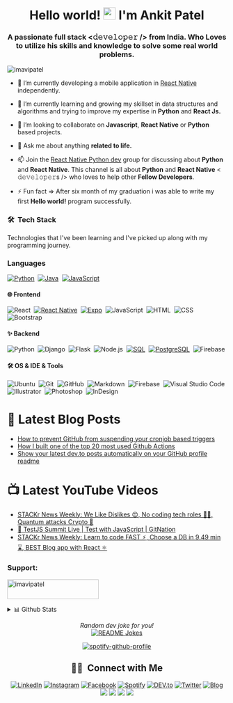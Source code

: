 <h1 align="center">Hello world! <img src="https://media.giphy.com/media/hvRJCLFzcasrR4ia7z/giphy.gif" width="28"> I'm Ankit Patel</h1>
<h3 align="center">A passionate full stack <𝚍𝚎𝚟𝚎𝚕𝚘𝚙𝚎𝚛 /> from India. Who Loves to utilize his skills and knowledge to solve some real world problems.</h3>

<p align="left"> <img src="https://komarev.com/ghpvc/?username=imavipatel&label=Profile%20views&color=0e75b6&style=flat" alt="imavipatel" /> </p>

-  🔭 I’m currently developing a mobile application in [React Native](https://reactnative.dev/) independently.

-  🌱 I’m currently learning and growing my skillset in data structures and algorithms and trying to improve my expertise in **Python** and **React Js.**

-  🤝 I’m looking to collaborate on **Javascript**, **React Native** or **Python** based projects.

-  💬 Ask me about anything **related to life.**

-  📫 Join the [React Native Python dev](https://t.me/reactnativepythondev) group for discussing about **Python** and **React Native**. This channel is all about **Python** and **React Native** < 𝚍𝚎𝚟𝚎𝚕𝚘𝚙𝚎𝚛s /> who loves to help other **Fellow Developers**.

-  ⚡ Fun fact => After six month of my graduation i was able to write my first **Hello world!** program successfully.

### 🛠 &nbsp;Tech Stack

Technologies that I've been learning and I've picked up along with my programming journey.

### Languages

[![Python](https://img.shields.io/badge/-Python-05122A?&logo=python)](https://www.python.org/)&nbsp;
[![Java](https://img.shields.io/badge/-Java-05122A?&logo=Java&logoColor=007396)](https://www.java.com/en/)&nbsp;
[![JavaScript](https://img.shields.io/badge/-JavaScript-05122A?&logo=JavaScript&logoColor=ddc508)](https://www.javascript.com/)

#### 🌐 Frontend <br />

![React](https://img.shields.io/badge/-React-05122A?style=flat&logo=react)&nbsp;
[![React Native](https://img.shields.io/badge/-React_Native-05122A?style=flat&logo=react)](https://reactnative.dev/)&nbsp;
[![Expo](https://img.shields.io/badge/-Expo-05122A?style=flat&logo=expo&logoColor=FFF)](https://expo.io/)&nbsp;
![JavaScript](https://img.shields.io/badge/-JavaScript-05122A?style=flat&logo=javascript)&nbsp;
![HTML](https://img.shields.io/badge/-HTML-05122A?style=flat&logo=HTML5)&nbsp;
![CSS](https://img.shields.io/badge/-CSS-05122A?style=flat&logo=CSS3&logoColor=1572B6)&nbsp;
![Bootstrap](https://img.shields.io/badge/-Bootstrap-05122A?style=flat&logo=bootstrap&logoColor=563D7C)

#### ✨ Backend <br />

![Python](https://img.shields.io/badge/-Python-05122A?style=flat&logo=python)&nbsp;
![Django](https://img.shields.io/badge/-Django-05122A?style=flat&logo=django&logoColor=092E20)&nbsp;
![Flask](https://img.shields.io/badge/-Flask-05122A?style=flat&logo=flask)&nbsp;
![Node.js](https://img.shields.io/badge/-Node.js-05122A?style=flat&logo=node.js)&nbsp;
[![SQL](https://img.shields.io/badge/-SQL-05122A?&logo=MySQL&logoColor=4479A1)](https://www.mysql.com/)&nbsp;
[![PostgreSQL](https://img.shields.io/badge/-PostgreSQL-05122A?style=flat-square&logo=postgresql&logoColor=0273B7)](https://www.postgresql.org/)&nbsp;
![Firebase](https://img.shields.io/badge/-Firebase-05122A?style=flat-square&logo=Firebase)

#### 🛠 OS & IDE & Tools <br />

![Ubuntu](https://img.shields.io/badge/-Ubuntu-05122A?style=flat-square&logo=ubuntu)&nbsp;
![Git](https://img.shields.io/badge/-Git-05122A?style=flat&logo=git)&nbsp;
![GitHub](https://img.shields.io/badge/-GitHub-05122A?style=flat&logo=github)&nbsp;
![Markdown](https://img.shields.io/badge/-Markdown-05122A?style=flat&logo=markdown)&nbsp;
![Firebase](https://img.shields.io/badge/-Firebase-05122A?style=flat-square&logo=Firebase)&nbsp;
![Visual Studio Code](https://img.shields.io/badge/-Visual%20Studio%20Code-05122A?style=flat&logo=visual-studio-code&logoColor=007ACC)&nbsp;
![Illustrator](https://img.shields.io/badge/-Illustrator-05122A?style=flat&logo=adobe-illustrator)&nbsp;
![Photoshop](https://img.shields.io/badge/-Photoshop-05122A?style=flat&logo=adobe-photoshop)&nbsp;
![InDesign](https://img.shields.io/badge/-InDesign-05122A?style=flat&logo=adobe-indesign)

# 📕 Latest Blog Posts

<!-- BLOG-POST-LIST:START -->
- [How to prevent GitHub from suspending your cronjob based triggers](https://dev.to/gautamkrishnar/how-to-prevent-github-from-suspending-your-cronjob-based-triggers-knf)
- [How I built one of the top 20 most used Github Actions](https://www.gautamkrishnar.com/how-i-built-one-of-the-top-20-most-used-github-actions/)
- [Show your latest dev.to posts automatically on your GitHub profile readme](https://dev.to/gautamkrishnar/show-your-latest-dev-to-posts-automatically-in-your-github-profile-readme-3nk8)
<!-- BLOG-POST-LIST:END -->

# 📺 Latest YouTube Videos

<!-- YOUTUBE:START -->
- [STACKr News Weekly: We Like Dislikes 😍, No coding tech roles 👨‍💻, Quantum attacks Crypto 🚨](https://www.youtube.com/watch?v=ByzuWuziB2A)
- [🔴 TestJS Summit Live | Test with JavaScript | GitNation](https://www.youtube.com/watch?v=p4lUGK_J9KI)
- [STACKr News Weekly: Learn to code FAST ⚡, Choose a DB in 9.49 min ⌛, BEST Blog app with React ⚛](https://www.youtube.com/watch?v=KZGzo0bkiLY)
<!-- YOUTUBE:END -->

<h3 align="left">Support:</h3>
<p><a href="https://www.buymeacoffee.com/imavipatel"> <img align="center" src="https://cdn.buymeacoffee.com/buttons/v2/default-yellow.png" height="45" width="210" alt="imavipatel" /></a></p>

<details>
<summary>📊 Github Stats</summary>

<br/>
<p><img align="center" src="https://github-readme-stats.vercel.app/api/top-langs/?username=imavipatel&hide=html&hide_title=false&hide_border=false&layout=compact&langs_count=7&text_color=D3D3D3&icon_color=2234AE&bg_color=0,000000,130F40" alt="imavipatel" /></p>

<p><img align="center" src="https://github-readme-stats.vercel.app/api?username=imavipatel&include_all_commits=true&count_private=true&show_icons=true&hide_border=false&line_height=20&title_color=7A7ADB&icon_color=2234AE&text_color=D3D3D3&bg_color=0,000000,130F40" alt="imavipatel"/></p>

<p><img align="center" src="https://github-readme-streak-stats.herokuapp.com/?user=imavipatel&theme=highcontrast" alt="imavipatel" /></p>

</details>

<div align="center">

<i align="center">Random dev joke for you!</i>
</br>
<a href="https://readme-jokes.vercel.app"><img align="center" src="https://readme-jokes.vercel.app/api?bgColor=%23073b4c&textColor=%2306d6a0&aColor=%2306d6a0&borderColor=%2306d6a0" alt="README Jokes"></a>

[![spotify-github-profile](https://spotify-github-profile.vercel.app/api/view?uid=2eurp0urtyq353b43zl9ovv3o&cover_image=false&theme=default)](https://open.spotify.com/user/2eurp0urtyq353b43zl9ovv3o?si=t8kkHVBLRGuiJJm0Rpkk7g&nd=1)
<br/>

## 🤝🏻 &nbsp;Connect with Me

<a href="https://www.linkedin.com/in/imavipatel" target="_blank"><img src="https://img.shields.io/badge/LinkedIn-%230077B5.svg?&style=flat-square&logo=linkedin&logoColor=white" alt="LinkedIn"></a>
<a href="https://www.instagram.com/imavipatel" target="_blank"><img src="https://img.shields.io/badge/Instagram-%23E4405F.svg?&style=flat-square&logo=instagram&logoColor=white" alt="Instagram"></a>
<a href="https://www.facebook.com/imavipatel" target="_blank"><img src="https://img.shields.io/badge/Facebook-%231877F2.svg?&style=flat-square&logo=facebook&logoColor=white" alt="Facebook"></a>
<a href="https://open.spotify.com/user/2eurp0urtyq353b43zl9ovv3o?si=t8kkHVBLRGuiJJm0Rpkk7g&nd=1" target="_blank"><img src="https://img.shields.io/badge/Spotify-%231ED760.svg?&style=flat-square&logo=spotify&logoColor=white" alt="Spotify"></a>
<a href="https://dev.to/imavipatel" target="_blank"><img src="https://img.shields.io/badge/DEV-%230A0A0A.svg?&style=flat-square&logo=DEV.to&logoColor=white" alt="DEV.to"></a>
<a href="https://twitter.com/imavipatel"><img alt="Twitter" src="https://img.shields.io/badge/Twitter-blue?style=flat&logo=twitter&logoColor=white"></a>
<a href="https://medium.com/@imavipatel"><img alt="Blog" src="https://img.shields.io/badge/Medium-black?style=flat&logo=medium&logoColor=white"></a>
<a href="https://hackerrank.com/imavipatel" alt="HackerRank">
<img src="https://img.shields.io/badge/-HackerRank-3a424f?style=flat-square&logo=hackerrank" /></a>
<a href="https://stackoverflow.com/users/10200838/imavipatel" alt="StackOverflow"><img src="https://img.shields.io/badge/-StackOverflow-FE7A16?style=flat-square&logo=stack-overflow&logoColor=white" /></a>
<a href="https://www.pinterest.ca/imavipatel"><img src="https://img.shields.io/badge/-Pinterest-BD081C?style=flat&logo=Pinterest&logoColor=white"/></a>
<a href="https://www.youtube.com/channel/UCi9xV4vbTJYUYgCfYzv-VeA"><img src="https://img.shields.io/badge/-Youtube-e74c3c?style=flat&labelColor=e74c3c&logo=youtube&logoColor=white"/></a>
